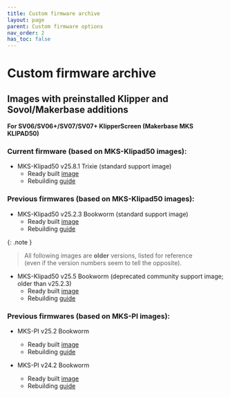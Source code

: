 ```yaml
---
title: Custom firmware archive
layout: page
parent: Custom firmware options
nav_order: 2
has_toc: false
---
```

# Custom firmware archive

## Images with preinstalled Klipper and Sovol/Makerbase additions
**For SV06/SV06+/SV07/SV07+ KlipperScreen (Makerbase MKS KLIPAD50)**

### Current firmware (based on MKS-Klipad50 images):

- MKS-Klipad50 v25.8.1 Trixie (standard support image)
  - Ready built [image](image.html)
  - Rebuilding [guide](rebuilding.html)

### Previous firmwares (based on MKS-Klipad50 images):

- MKS-Klipad50 v25.2.3 Bookworm (standard support image)
  - Ready built [image](armbian-mksklipad50-standard-image-v25-2.html)
  - Rebuilding [guide](armbian-mksklipad50-standard-setup-v25-2.html)

{: .note }
> All following images are **older** versions, listed for reference \
> (even if the version numbers seem to tell the opposite).

- MKS-Klipad50 v25.5 Bookworm (deprecated community support image; older than v25.2.3)
  - Ready built [image](armbian-mksklipad50-community-image-v25-5.html)
  - Rebuilding [guide](armbian-mksklipad50-community-setup-v25-5.html)

### Previous firmwares (based on MKS-PI images):

- MKS-PI v25.2 Bookworm
  - Ready built [image](armbian-mkspi-mainline-image-v25-2.html)
  - Rebuilding [guide](armbian-mkspi-mainline-setup-v25-2.html)

- MKS-PI v24.2 Bookworm
  - Ready built [image](armbian-mkspi-image-v24-2.html)
  - Rebuilding [guide](armbian-mkspi-setup-v24-2.html)

